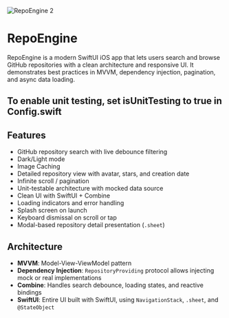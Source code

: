 
![RepoEngine 2](https://github.com/user-attachments/assets/40bf227e-9e76-4501-9970-c9d5490e6736)

# RepoEngine

RepoEngine is a modern SwiftUI iOS app that lets users search and browse GitHub repositories with a clean architecture and responsive UI. It demonstrates best practices in MVVM, dependency injection, pagination, and async data loading.

## To enable unit testing, set isUnitTesting to true in Config.swift

##  Features

- GitHub repository search with live debounce filtering
- Dark/Light mode
- Image Caching
- Detailed repository view with avatar, stars, and creation date
- Infinite scroll / pagination
- Unit-testable architecture with mocked data source
- Clean UI with SwiftUI + Combine
- Loading indicators and error handling
- Splash screen on launch
- Keyboard dismissal on scroll or tap
- Modal-based repository detail presentation (`.sheet`)

##  Architecture

- **MVVM**: Model-View-ViewModel pattern
- **Dependency Injection**: `RepositoryProviding` protocol allows injecting mock or real implementations
- **Combine**: Handles search debounce, loading states, and reactive bindings
- **SwiftUI**: Entire UI built with SwiftUI, using `NavigationStack`, `.sheet`, and `@StateObject`
